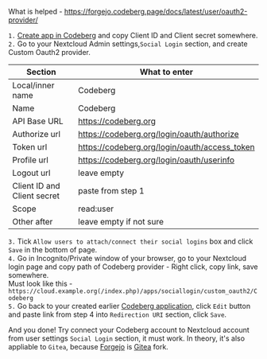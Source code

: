 What is helped - https://forgejo.codeberg.page/docs/latest/user/oauth2-provider/

`1.` [Create app in Codeberg](https://codeberg.org/user/settings/applications) and copy Client ID and Client secret somewhere. \
`2.` Go to your Nextcloud Admin settings,`Social Login` section, and create Custom Oauth2 provider. 

| Section | What to enter |
| --- | --- |
| Local/inner name | Codeberg |
| Name | Codeberg |
| API Base URL | https://codeberg.org |
| Authorize url | https://codeberg.org/login/oauth/authorize |
| Token url | https://codeberg.org/login/oauth/access_token |
| Profile url | https://codeberg.org/login/oauth/userinfo |
| Logout url | leave empty |
| Client ID and Client secret | paste from step 1 |
| Scope | read:user |
| Other after | leave empty if not sure |
		
`3.` Tick `Allow users to attach/connect their social logins` box and click `Save` in the bottom of page. \
`4.` Go in Incognito/Private window of your browser, go to your Nextcloud login page and copy path of Codeberg provider - Right click, copy link, save somewhere. \
Must look like this - `https://cloud.example.org(/index.php)/apps/sociallogin/custom_oauth2/Codeberg` \
`5.` Go back to your created earlier [Codeberg application](https://codeberg.org/user/settings/applications), click `Edit` button and paste link from step 4 into `Redirection URI` section, click `Save`.

And you done! Try connect your Codeberg account to Nextcloud account from user settings `Social Login` section, it must work. In theory, it's also appliable to `Gitea`, because [Forgejo](https://forgejo.org) is [Gitea](https://gitea.com) fork.
